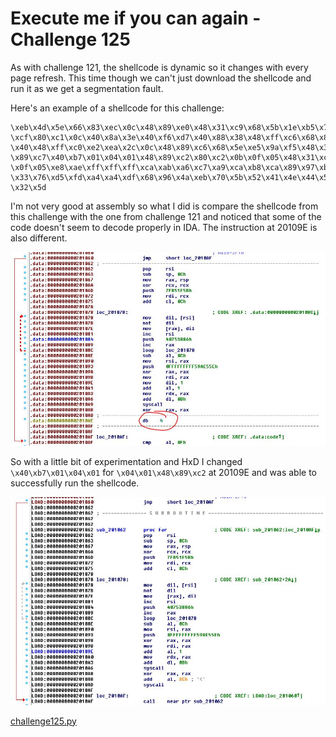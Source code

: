 # Execute me if you can again - Challenge 125

As with challenge 121, the shellcode is dynamic so it changes with every page refresh. This time though we can't just download the shellcode and run it as we get a segmentation fault.

Here's an example of a shellcode for this challenge:

```
\xeb\x4d\x5e\x66\x83\xec\x0c\x48\x89\xe0\x48\x31\xc9\x68\x5b\x1e\xb5\x7f\x48\x89  
\xcf\x80\xc1\x0c\x40\x8a\x3e\x40\xf6\xd7\x40\x88\x38\x48\xff\xc6\x68\x86\x38\x75   
\x40\x48\xff\xc0\xe2\xea\x2c\x0c\x48\x89\xc6\x68\x5e\xe5\x9a\xf5\x48\x31\xc0\x48  
\x89\xc7\x40\xb7\x01\x04\x01\x48\x89\xc2\x80\xc2\x0b\x0f\x05\x48\x31\xc0\x04\x3c  
\x0f\x05\xe8\xae\xff\xff\xff\xca\xab\xa6\xc7\xa9\xca\xb8\xca\x89\x97\xb8\xcf\xa2  
\x33\x76\xd5\xfd\xa4\xa4\xdf\x68\x96\x4a\xeb\x70\x5b\x52\x41\x4e\x44\x53\x54\x52  
\x32\x5d
```

I'm not very good at assembly so what I did is compare the shellcode from this challenge with the one from challenge 121 and noticed that some of the code doesn't seem to decode properly in IDA. The instruction at 20109E is also different.

![broken.JPG](broken.jpg)

So with a little bit of experimentation and HxD I changed `\x40\xb7\x01\x04\x01` for `\x04\x01\x48\x89\xc2` at 20109E and was able to successfully run the shellcode.

![fixed](fixed.jpg)

[challenge125.py](challenge125.py)
